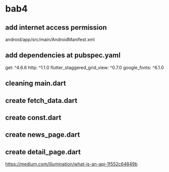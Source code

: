 # bab4

## add internet access permission
android/app/src/main/AndroidManifest.xml
<uses-permission android:name="android.permission.INTERNET" />

## add dependencies at pubspec.yaml
  get: ^4.6.6
  http: ^1.1.0
  flutter_staggered_grid_view: ^0.7.0
  google_fonts: ^6.1.0

## cleaning main.dart
## create fetch_data.dart
## create const.dart
## create news_page.dart
## create detail_page.dart

https://medium.com/illumination/what-is-an-api-1f552c64849b 

